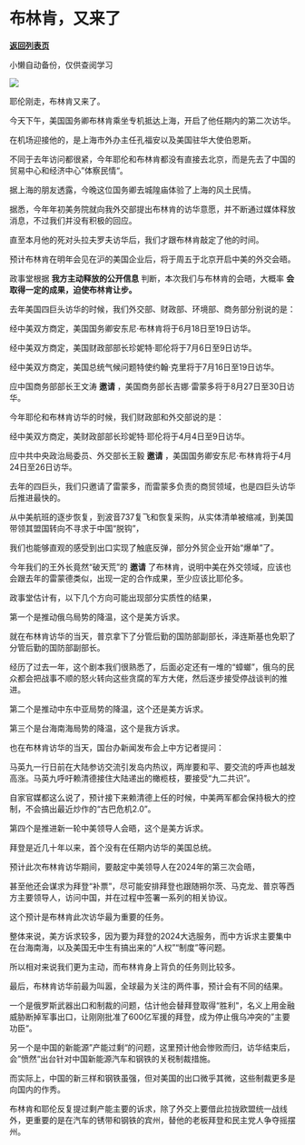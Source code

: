 # 布林肯，又来了

[**返回列表页**](/gzh/政事堂2019)

小懒自动备份，仅供查阅学习

![](https://mmbiz.qpic.cn/mmbiz_jpg/rxhS23yu8cOe0oPCVpkyuFjHxNSZPu9FgguOyNBZuDUSQPXEVTHV4wLHdSwxLic35oqicchZL64MqR1Yy4buucYg/640?wx_fmt=jpeg&from;=appmsg)

耶伦刚走，布林肯又来了。

今天下午，美国国务卿布林肯乘坐专机抵达上海，开启了他任期内的第二次访华。  

在机场迎接他的，是上海市外办主任孔福安以及美国驻华大使伯恩斯。

不同于去年访问都很紧，今年耶伦和布林肯都没有直接去北京，而是先去了中国的贸易中心和经济中心”体察民情“。  

据上海的朋友透露，今晚这位国务卿去城隍庙体验了上海的风土民情。  

据悉，今年年初美务院就向我外交部提出布林肯的访华意愿，并不断通过媒体释放消息，不过我们并没有积极的回应。  

直至本月他的死对头拉夫罗夫访华后，我们才跟布林肯敲定了他的时间。

预计布林肯在明年会见在沪的美国企业后，将于周五于北京开启中美的外交会晤。  

政事堂根据 **我方主动释放的公开信息** 判断，本次我们与布林肯的会晤，大概率 **会取得一定的成果，迫使布林肯让步。**

去年美国四巨头访华的时候，我们外交部、财政部、环境部、商务部分别说的是：

经中美双方商定，美国国务卿安东尼·布林肯将于6月18日至19日访华。

经中美双方商定，美国财政部部长珍妮特·耶伦将于7月6日至9日访华。

经中美双方商定，美国总统气候问题特使约翰·克里将于7月16日至19日访华。

应中国商务部部长王文涛 **邀请** ，美国商务部长吉娜·雷蒙多将于8月27日至30日访华。

今年耶伦和布林肯访华的时候，我们财政部和外交部说的是：

经中美双方商定，美财政部部长珍妮特·耶伦将于4月4日至9日访华。

应中共中央政治局委员、外交部长王毅 **邀请** ，美国国务卿安东尼·布林肯将于4月24日至26日访华。

去年的四巨头，我们只邀请了雷蒙多，而雷蒙多负责的商贸领域，也是四巨头访华后推进最快的。

从中美航班的逐步恢复，到波音737复飞和恢复采购，从实体清单被缩减，到美国带领其盟国转向不寻求于中国“脱钩”，

我们也能够直观的感受到出口实现了触底反弹，部分外贸企业开始“爆单”了。

今年我们的王外长竟然“破天荒”的 **邀请** 了布林肯，说明中美在外交领域，应该也会跟去年的雷蒙德类似，出现一定的合作成果，至少应该比耶伦多。  

政事堂估计有，以下几个方向可能出现部分实质性的结果，  

第一个是推动俄乌局势的降温，这个是美方诉求。

就在布林肯访华的当天，普京拿下了分管后勤的国防部副部长，泽连斯基也免职了分管后勤的国防部副部长。

经历了过去一年，这个剧本我们很熟悉了，后面必定还有一堆的“蟑螂”，俄乌的民众都会把战事不顺的怒火转向这些贪腐的军方大佬，然后逐步接受停战谈判的推进。

第二个是推动中东中亚局势的降温，这个还是美方诉求。

第三个是台海南海局势的降温，这个是我方诉求。

也在布林肯访华的当天，国台办新闻发布会上中方记者提问：

马英九一行日前在大陆参访交流引发岛内热议，两岸要和平、要交流的呼声也越发高涨。马英九呼吁赖清德接住大陆递出的橄榄枝，要接受“九二共识”。  

自家官媒都这么说了，预计接下来赖清德上任的时候，中美两军都会保持极大的控制，不会搞出最近炒作的“古巴危机2.0”。  

第四个是推进新一轮中美领导人会晤，这个是美方诉求。  

拜登是近几十年以来，首个没有在任期内访华的美国总统。  

预计此次布林肯访华期间，要敲定中美领导人在2024年的第三次会晤，

甚至他还会谋求为拜登“补票”，尽可能安排拜登也跟随朔尔茨、马克龙、普京等西方主要领导人，访问中国，并在过程中签署一系列的相关协议。

这个预计是布林肯此次访华最为重要的任务。  

  

整体来说，美方诉求较多，因为要为拜登的2024大选服务，而中方诉求主要集中在台海南海，以及美国无中生有搞出来的“人权”“制度”等问题。

所以相对来说我们更为主动，而布林肯身上背负的任务则比较多。  

最后，布林肯访华前最为叫嚣，全球最为关注的两件事，预计会有不同的结果。

一个是俄罗斯武器出口和制裁的问题，估计他会替拜登取得“胜利"，名义上用金融威胁断掉军事出口，让刚刚批准了600亿军援的拜登，成为停止俄乌冲突的”主要功臣“。

另一个是中国的新能源”产能过剩“的问题，这里预计他会惨败而归，访华结束后，会”愤然“出台针对中国新能源汽车和钢铁的关税制裁措施。

而实际上，中国的新三样和钢铁虽强，但对美国的出口微乎其微，这些制裁更多是向国内的作秀。

布林肯和耶伦反复提过剩产能主要的诉求，除了外交上要借此拉拢欧盟统一战线外，更重要的是在汽车的锈带和钢铁的宾州，替他的老板拜登和民主党人争夺摇摆州。

